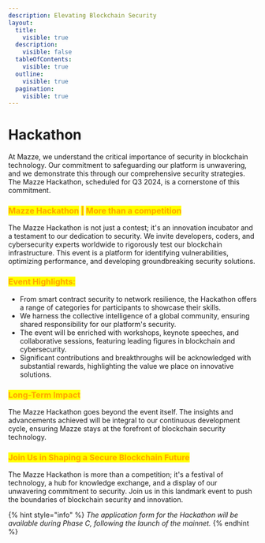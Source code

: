```yaml
---
description: Elevating Blockchain Security
layout:
  title:
    visible: true
  description:
    visible: false
  tableOfContents:
    visible: true
  outline:
    visible: true
  pagination:
    visible: true
---
```


# Hackathon

At Mazze, we understand the critical importance of security in blockchain technology. Our commitment to safeguarding our platform is unwavering, and we demonstrate this through our comprehensive security strategies. The Mazze Hackathon, scheduled for Q3 2024, is a cornerstone of this commitment.

### <mark style="color:orange;">**Mazze Hackathon**</mark> <mark style="color:orange;"></mark><mark style="color:orange;">|</mark> <mark style="color:orange;"></mark><mark style="color:orange;">**More than a competition**</mark>

The Mazze Hackathon is not just a contest; it's an innovation incubator and a testament to our dedication to security. We invite developers, coders, and cybersecurity experts worldwide to rigorously test our blockchain infrastructure. This event is a platform for identifying vulnerabilities, optimizing performance, and developing groundbreaking security solutions.

### <mark style="color:orange;">**Event Highlights:**</mark>

* From smart contract security to network resilience, the Hackathon offers a range of categories for participants to showcase their skills.
* We harness the collective intelligence of a global community, ensuring shared responsibility for our platform's security.
* The event will be enriched with workshops, keynote speeches, and collaborative sessions, featuring leading figures in blockchain and cybersecurity.
* Significant contributions and breakthroughs will be acknowledged with substantial rewards, highlighting the value we place on innovative solutions.

### <mark style="color:orange;">**Long-Term Impact**</mark>

The Mazze Hackathon goes beyond the event itself. The insights and advancements achieved will be integral to our continuous development cycle, ensuring Mazze stays at the forefront of blockchain security technology.

### <mark style="color:orange;">**Join Us in Shaping a Secure Blockchain Future**</mark>

The Mazze Hackathon is more than a competition; it's a festival of technology, a hub for knowledge exchange, and a display of our unwavering commitment to security. Join us in this landmark event to push the boundaries of blockchain security and innovation.

{% hint style="info" %}
_The application form for the Hackathon will be available during Phase C, following the launch of the mainnet._
{% endhint %}
